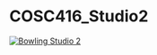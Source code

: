 # COSC416_Studio2
 
[![Bowling Studio 2](https://img.youtube.com/vi/JXIH8tbrqg8/0.jpg)](https://youtu.be/JXIH8tbrqg8)